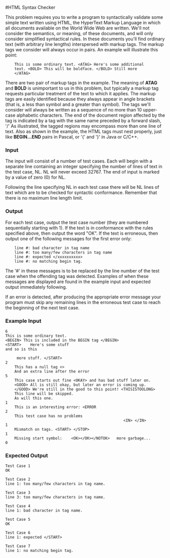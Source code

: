 #HTML Syntax Checker

This problem requires you to write a program to syntactically validate some simple text written using HTML, the HyperText Markup Language in which all documents available on the World Wide Web are written. We'll not consider the semantics, or meaning, of these documents, and will only consider simplified syntactical rules. In these documents you'll find ordinary text (with arbitrary line lengths) interspersed with markup tags. The markup tags we consider will always
occur in pairs. An example will illustrate this point:
```
    This is some ordinary text. <ATAG> Here's some additional 
    text. <BOLD> This will be boldface. </BOLD> Still more 
    </ATAG>
```
There are two pair of markup tags in the example. The meaning of **ATAG** and **BOLD** is unimportant to us in this problem, but typically a markup tag requests particular treatment of the text to which it applies. The markup tags are easily identified because they always appear in angle brackets (that is, a less than symbol and a greater than symbol). The tags we'll consider will always be written as a sequence of no more than 10 upper-case alphabetic characters. The end of the document region affected by the tag is indicated by a tag with the same name preceded by a forward slash, '/' As illustrated, the tagged regions may encompass more than one line of text. Also as shown in the example, the HTML tags must nest properly, just like **BEGIN...END** pairs in Pascal, or '{' and '}' in Java or C/C++.

### Input
The input will consist of a number of test cases. Each will begin with a separate line containing an integer specifying the number of lines of text in the test case, NL. NL will never exceed 32767. The end of input is marked by a value of zero (0) for NL.

Following the line specifying NL in each test case there will be NL lines of text which are to be checked for syntactic conformance. Remember that there is no maximum line length limit.


### Output
For each test case, output the test case number (they are numbered sequentially starting with 1).
If the text is in conformance with the rules specified above, then output the word "OK". If the text
is erroneous, then output one of the following messages for the first error only:
```
    line #: bad character in tag name
    line #: too many/few characters in tag name
    line #: expected </xxxxxxxxxx>
    line #: no matching begin tag.
```

The '#' in these messages is to be replaced by the line number of the test case when the offending tag was detected. Examples of when these messages are displayed are found in the example input and expected output immediately following.

If an error is detected, after producing the appropriate error message your program must skip any remaining lines in the erroneous test case to reach the beginning of the next test case.

### Example Input

```
6
This is some ordinary text.
<BEGIN> This is included in the BEGIN tag </BEGIN>
<START>    Here's some stuff
and so is this

     more stuff. </START>
2
    This has a null tag <>
    And an extra line after the error
5
    This case starts out fine <OKAY> and has bad stuff later on. 
    <GOOD> All is still okay, but later an error is coming up. 
    </GOOD> We're still in the good to this point! <THISISTOOLONG> 
    This line will be skipped.
    As will this one.
1
    This is an interesting error: <ERROR
2
    This test case has no problems
                                                    <IN> </IN>
1
    Mismatch on tags. <START> </STOP>
1
    Missing start symbol:    <OK></OK></NOTOK>   more garbage...
0
```

### Expected Output
```
Test Case 1
OK

Test Case 2
line 1: too many/few characters in tag name.

Test Case 3
line 3: too many/few characters in tag name.

Test Case 4
line 1: bad character in tag name.

Test Case 5
OK

Test Case 6
line 1: expected </START>

Test Case 7
line 1: no matching begin tag.
```
